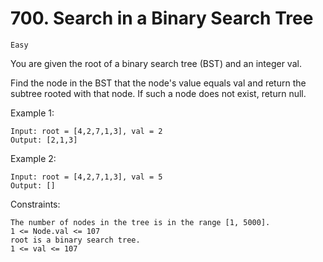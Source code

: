# 700. Search in a Binary Search Tree

`Easy`

You are given the root of a binary search tree (BST) and an integer val.

Find the node in the BST that the node's value equals val and return the subtree rooted with that node. If such a node does not exist, return null.

Example 1:

```note
Input: root = [4,2,7,1,3], val = 2
Output: [2,1,3]
```

Example 2:

```note
Input: root = [4,2,7,1,3], val = 5
Output: []
```

Constraints:

```note
The number of nodes in the tree is in the range [1, 5000].
1 <= Node.val <= 107
root is a binary search tree.
1 <= val <= 107
```
